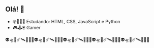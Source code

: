 ## Olá! 🖖

- 🤓👨‍💻🤖 Estudando: HTML, CSS, JavaScript e Python
- 🎮🕹️🖲️ Gamer


👽🛸🚀☄️🛰️🌠👾🌌👽🛸🚀☄️🛰️🌠👾🌌👽🛸🚀☄️🛰️🌠👾🌌👽🛸🚀☄️🛰️🌠👾🌌👽🛸🚀☄️🛰️🌠👾🌌
